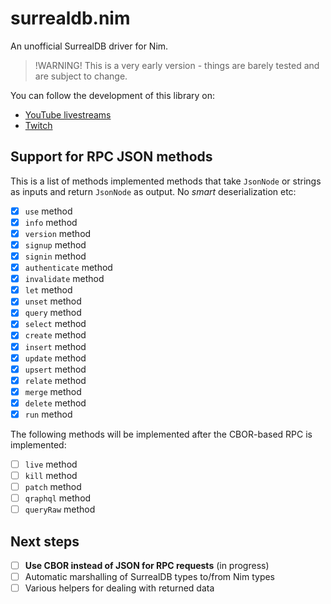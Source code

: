 # surrealdb.nim

An unofficial SurrealDB driver for Nim.

> !WARNING!
> This is a very early version - things are barely tested and are subject to change.

You can follow the development of this library on:
- [YouTube livestreams](https://www.youtube.com/playlist?list=PL5AVzKSngnt-vUzv1ykgY8mToNWsMYdcG)
- [Twitch](https://www.twitch.tv/xkontitech)

## Support for RPC JSON methods

This is a list of methods implemented methods that take `JsonNode` or strings as inputs and return `JsonNode` as output. No _smart_ deserialization etc:

- [x] `use` method
- [x] `info` method
- [x] `version` method
- [x] `signup` method
- [x] `signin` method
- [x] `authenticate` method
- [x] `invalidate` method
- [x] `let` method
- [x] `unset` method
- [x] `query` method
- [x] `select` method
- [x] `create` method
- [x] `insert` method
- [x] `update` method
- [x] `upsert` method
- [x] `relate` method
- [x] `merge` method
- [x] `delete` method
- [x] `run` method

The following methods will be implemented after the CBOR-based RPC is implemented:

- [ ] `live` method
- [ ] `kill` method
- [ ] `patch` method
- [ ] `qraphql` method
- [ ] `queryRaw` method

## Next steps

- [ ] **Use CBOR instead of JSON for RPC requests** (in progress)
- [ ] Automatic marshalling of SurrealDB types to/from Nim types
- [ ] Various helpers for dealing with returned data